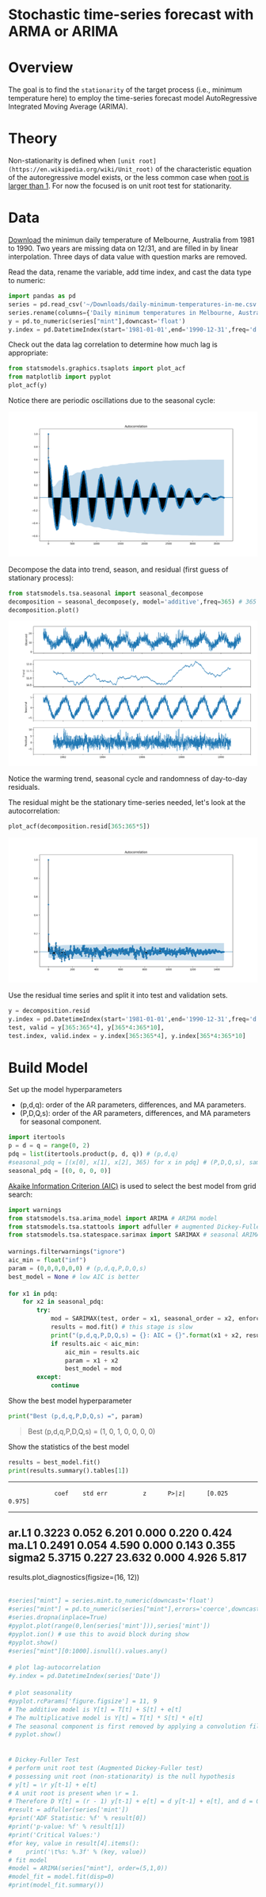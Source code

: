 # Stochastic time-series forecast with ARMA or ARIMA
# Overview
The goal is to find the `stationarity` of the target process (i.e., minimum
temperature here) to employ the time-series forecast model AutoRegressive
Integrated Moving Average (ARIMA).

# Theory
Non-stationarity is defined when `[unit
root](https://en.wikipedia.org/wiki/Unit_root)` of the characteristic equation
of the autoregressive model exists, or the less common case when [root is larger
than 1](https://onlinelibrary.wiley.com/doi/epdf/10.1111/j.1468-2354.2010.00625.x).
For now the focused is on unit root test for stationarity. 

# Data 
[Download](https://datamarket.com/data/set/2324/daily-minimum-temperatures-in-melbourne-australia-1981-1990#!ds=2324&display=line)
the minimun daily temperature of Melbourne, Australia from 1981 to 1990. Two
years are missing data on 12/31, and are filled in by linear interpolation.
Three days of data value with question marks are removed.

Read the data, rename the variable, add time index, and cast the data type to numeric:
```python
import pandas as pd
series = pd.read_csv('~/Downloads/daily-minimum-temperatures-in-me.csv', error_bad_lines=False) 
series.rename(columns={'Daily minimum temperatures in Melbourne, Australia, 1981-1990':'mint'},inplace=True) # rename minimum temp to 'mint'
y = pd.to_numeric(series["mint"],downcast='float')
y.index = pd.DatetimeIndex(start='1981-01-01',end='1990-12-31',freq='d')
```

Check out the data lag correlation to determine how much lag is appropriate:
```python 
from statsmodels.graphics.tsaplots import plot_acf
from matplotlib import pyplot
plot_acf(y)
```

Notice there are periodic oscillations due to the seasonal cycle:
<p align="center">
    <img src="autocorr_orig.png"/>
</p>

Decompose the data into trend, season, and residual (first guess of stationary process):
```python
from statsmodels.tsa.seasonal import seasonal_decompose  
decomposition = seasonal_decompose(y, model='additive',freq=365) # 365 is the sampling freq (N/T) in a period T=year
decomposition.plot()
```
<p align="center">
    <img src="decomp.png"/>
</p>
Notice the warming trend, seasonal cycle and randomness of day-to-day residuals.

The residual might be the stationary time-series needed, let's look at the autocorrelation:
```python
plot_acf(decomposition.resid[365:365*5])
```
<p align="center">
    <img src="autocorr_resid.png"/>
</p>

Use the residual time series and split it into test and validation sets. 
``` python
y = decomposition.resid
y.index = pd.DatetimeIndex(start='1981-01-01',end='1990-12-31',freq='d')
test, valid = y[365:365*4], y[365*4:365*10],
test.index, valid.index = y.index[365:365*4], y.index[365*4:365*10]
```

# Build Model 
Set up the model hyperparameters
  * (p,d,q): order of the AR parameters, differences, and MA parameters.
  * (P,D,Q,s): order of the AR parameters, differences, and MA parameters for seasonal component.
```python
import itertools
p = d = q = range(0, 2)
pdq = list(itertools.product(p, d, q)) # (p,d,q)
#seasonal_pdq = [(x[0], x[1], x[2], 365) for x in pdq] # (P,D,Q,s), sampling freq = 365 
seasonal_pdq = [(0, 0, 0, 0)]
```

[Akaike Information Criterion (AIC)](https://en.wikipedia.org/wiki/Akaike_information_criterion) 
is used to select the best model from grid search: 
```python
import warnings
from statsmodels.tsa.arima_model import ARIMA # ARIMA model
from statsmodels.tsa.stattools import adfuller # augmented Dickey-Fuller test
from statsmodels.tsa.statespace.sarimax import SARIMAX # seasonal ARIMA

warnings.filterwarnings("ignore")
aic_min = float("inf") 
param = (0,0,0,0,0,0) # (p,d,q,P,D,Q,s)
best_model = None # low AIC is better

for x1 in pdq:
    for x2 in seasonal_pdq:
        try:
            mod = SARIMAX(test, order = x1, seasonal_order = x2, enforce_stationarity = False, enforce_invertibility = False)
            results = mod.fit() # this stage is slow 
            print("(p,d,q,P,D,Q,s) = {}: AIC = {}".format(x1 + x2, results.aic))
            if results.aic < aic_min:
                aic_min = results.aic
                param = x1 + x2
                best_model = mod
        except:
            continue
```

Show the best model hyperparameter
```python
print("Best (p,d,q,P,D,Q,s) =", param)
```
> Best (p,d,q,P,D,Q,s) = (1, 0, 1, 0, 0, 0, 0)

Show the statistics of the best model
```python
results = best_model.fit()
print(results.summary().tables[1])
```
> 
  ------------------------------------------------------------------------------
                 coef    std err          z      P>|z|      [0.025      0.975]
  ------------------------------------------------------------------------------
  ar.L1          0.3223      0.052      6.201      0.000       0.220       0.424
  ma.L1          0.2491      0.054      4.590      0.000       0.143       0.355
  sigma2         5.3715      0.227     23.632      0.000       4.926       5.817
  ------------------------------------------------------------------------------

results.plot_diagnostics(figsize=(16, 12))

```python

#series["mint"] = series.mint.to_numeric(downcast='float')
#series["mint"] = pd.to_numeric(series["mint"],errors='coerce',downcast='float')
#series.dropna(inplace=True)
#pyplot.plot(range(0,len(series['mint'])),series['mint'])
#pyplot.ion() # use this to avoid block during show
#pyplot.show()
#series["mint"][0:1000].isnull().values.any()

# plot lag-autocorrelation
#y.index = pd.DatetimeIndex(series['Date'])

# plot seasonality  
#pyplot.rcParams['figure.figsize'] = 11, 9
# The additive model is Y[t] = T[t] + S[t] + e[t]
# The multiplicative model is Y[t] = T[t] * S[t] * e[t]
# The seasonal component is first removed by applying a convolution filter to the data. The average of this smoothed series for each period is the returned seasonal component. 
# pyplot.show()


# Dickey-Fuller Test
# perform unit root test (Augmented Dickey-Fuller test)
# possessing unit root (non-stationarity) is the null hypothesis 
# y[t] = \r y[t-1] + e[t]
# A unit root is present when \r = 1. 
# Therefore D Y[t] = (r - 1) y[t-1] + e[t] = d y[t-1] + e[t], and d = 0 becomes the null hypothesis for Dickey-Fuller test for stationarity test.
#result = adfuller(series['mint'])
#print('ADF Statistic: %f' % result[0])
#print('p-value: %f' % result[1])
#print('Critical Values:')
#for key, value in result[4].items():
#    print('\t%s: %.3f' % (key, value))
# fit model
#model = ARIMA(series["mint"], order=(5,1,0))
#model_fit = model.fit(disp=0)
#print(model_fit.summary())










# parser = lambda x: datetime.strptime(x, '19'+x, '%y %m') 
# series = pd.read_csv('~/Downloads/daily-minimum-temperatures-in-me.csv', error_bad_lines=False, data_parser=parser) 
# data.drop([3650],inplace=True) # remove row 3650
# data = pd.DataFrame.from_csv('~/Downloads/all/application_test.csv')
# print(list(data.columns.values)) # list the column names
# remove rows with at least one nan, can do dropna(axis='columns') to drop the columns with at least one nan, do dropna(inplace=True) for inplace replacement
#data = data.sort_values(by=['AMT_REQ_CREDIT_BUREAU_YEAR','AMT_REQ_CREDIT_BUREAU_QRT','AMT_REQ_CREDIT_BUREAU_MON'], ascending=True)[['AMT_CREDIT','AMT_REQ_CREDIT_BUREAU_MON','AMT_REQ_CREDIT_BUREAU_QRT','AMT_REQ_CREDIT_BUREAU_YEAR']].dropna(axis='rows')
#credit_byyear = data.sort_values(by=['AMT_REQ_CREDIT_BUREAU_YEAR','AMT_REQ_CREDIT_BUREAU_QRT','AMT_REQ_CREDIT_BUREAU_MON'], ascending=True)[['AMT_CREDIT','AMT_REQ_CREDIT_BUREAU_MON','AMT_REQ_CREDIT_BUREAU_QRT','AMT_REQ_CREDIT_BUREAU_YEAR']].dropna(axis='rows')
#credit_byyear['AMT_CREDIT'].plot()
#data["Daily minimum temperatures in Melbourne, Australia, 1981-1990"].plot()
#pyplot.show()
```


# References
* [seasonal ARIMA (SARIMAX)](https://www.statsmodels.org/dev/generated/statsmodels.tsa.statespace.sarimax.SARIMAX.html)
* [SARIMAX.fit() theory](https://www.statsmodels.org/dev/generated/statsmodels.tsa.statespace.sarimax.SARIMAX.fit.html#statsmodels.tsa.statespace.sarimax.SARIMAX.fit)
* [seasonal_decomposition](https://www.statsmodels.org/dev/generated/statsmodels.tsa.seasonal.seasonal_decompose.html)
* [augmented Dickey-Fuller theory](http://support.sas.com/documentation/cdl/en/etsug/63939/HTML/default/viewer.htm#etsug_macros_sect007.htm)
* [minimum temperature data](https://datamarket.com/data/set/2324/daily-minimum-temperatures-in-melbourne-australia-1981-1990#!ds=2324&display=line)
* [reference project (SF crime)](https://github.com/liyenhsu/SF-Crime-Analysis/blob/master/sf_crime_analysis.ipynb?fbclid=IwAR1sqdDd2izosGw6axuYoGei3288ab-lBgvS6LfDyaeJ8IWzFkNmGtm1cZ4)
* [reference project (min T)](https://machinelearningmastery.com/make-sample-forecasts-arima-python/)
* [unit root](https://en.wikipedia.org/wiki/Unit_root)
* [explosive process](https://onlinelibrary.wiley.com/doi/epdf/10.1111/j.1468-2354.2010.00625.x)
* [Akaike information criterion (AIC)](https://en.wikipedia.org/wiki/Akaike_information_criterion)
